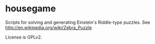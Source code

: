 housegame
=========

Scripts for solving and generating Einstein's Riddle-type puzzles.
See http://en.wikipedia.org/wiki/Zebra_Puzzle

License is GPLv2.
